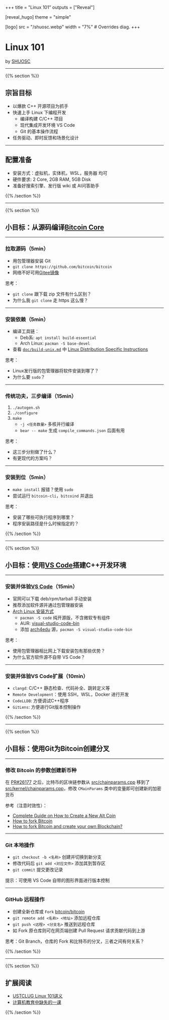 +++
title = "Linux 101"
outputs = ["Reveal"]

[reveal_hugo]
theme = "simple"

[logo]
src = "/shuosc.webp"
width = "7%" # Overrides diag.
+++

# Linux 101

by [SHUOSC](https://shuosc.org)

---

{{% section %}}

## 宗旨目标

- 以爆款 C++ 开源项目为抓手
- 快速上手 Linux 下编程开发
  - 编译构建 C/C++ 项目
  - 现代集成开发环境 VS Code
  - Git 的基本操作流程
- 任务驱动、即时反馈和场景化设计

---

## 配置准备

- 安装方式：虚拟机，实体机，WSL，服务器 均可
- 硬件要求: 2 Core, 2GB RAM, 5GB Disk
- 准备好搜索引擎、发行版 wiki 或 AI问答助手

{{% /section %}}

---

{{% section %}}

## 小目标：从源码编译[Bitcoin Core](https://bitcoincore.org/)

---

### 拉取源码（5min）

- 用包管理器安装 Git
- `git clone https://github.com/bitcoin/bitcoin`
- 网络不好可用[Gitee镜像](https://gitee.com/mirrors/bitcoin)

思考：
- `git clone` 跟下载 zip 文件有什么区别？
- 为什么我 `git clone` 走 https 这么慢？

---

### 安装依赖（5min）

- 编译工具链：
  - Deb系: `apt install build-essential`
  - Arch Linux: `pacman -S base-devel`
- 查看 [`doc/build-unix.md`](https://github.com/bitcoin/bitcoin/blob/master/doc/build-unix.md) 中 [Linux Distribution Specific Instructions](https://github.com/bitcoin/bitcoin/blob/master/doc/build-unix.md#linux-distribution-specific-instructions)

思考：
- Linux发行版的包管理器将软件安装到哪了？
- 为什么要 `sudo`？

---

### 传统功夫，三步编译（15min）

1. `./autogen.sh`
2. `./configure`
3. `make`
    - `-j <任务数量>` 多核并行编译
    - `bear -- make` 生成 `compile_commands.json` 后面有用

思考：
- 这三步分别做了什么？
- 有更现代的方案吗？

---

### 安装到位（5min）

- `make install` 报错？使用 `sudo`
- 尝试运行 `bitcoin-cli`，`bitcoind` 并退出

思考：
- 安装了哪些可执行程序到哪里？
- 程序安装路径是什么时候指定的？

{{% /section %}}

---

{{% section %}}

## 小目标：使用[VS Code](https://code.visualstudio.com/)搭建C++开发环境

---

### 安装并体验[VS Code](https://code.visualstudio.com/)（15min）

- 官网可以下载 deb/rpm/tarball 手动安装
- 推荐添加软件源并通过包管理器安装
- [Arch Linux 安装方式](https://wiki.archlinux.org/title/Visual_Studio_Code)
  - `pacman -S code` 纯开源版，不含微软专有组件
  - AUR: [visual-studio-code-bin](https://aur.archlinux.org/packages/visual-studio-code-bin/)
  - 添加 [arch4edu](https://mirrors.tuna.tsinghua.edu.cn/help/arch4edu/) 源，`pacman -S visual-studio-code-bin`

思考：
- 使用包管理器相比网上下载安装包有那些优势？
- 为什么官方软件源不自带 VS Code？

---

### 安装并体验VS Code扩展（10min）

- `clangd`: C/C++ 静态检查、代码补全、跳转定义等
- `Remote Development`：使用 SSH，WSL，Docker 进行开发
- `CodeLLDB`: 方便调试C++程序
- `GitLens`: 方便进行Git版本控制操作

{{% /section %}}

---

{{% section %}}

## 小目标：使用Git为Bitcoin创建分叉

---

### 修改 Bitcoin 的参数创建新币种


在 [PR#26177](https://github.com/bitcoin/bitcoin/pull/26177) 之后，比特币的区块链参数从 [src/chainparams.cpp](https://github.com/bitcoin/bitcoin/blob/master/src/chainparams.cpp) 移到了 [src/kernel/chainparams.cpp](https://github.com/bitcoin/bitcoin/blob/master/src/kernel/chainparams.cpp)，修改 `CMainParams` 类中的变量即可创建新的加密货币


参考（注意时效性）：
- [Complete Guide on How to Create a New Alt Coin](https://bitcointalk.org/index.php?topic=3345808.msg35016844)
- [How to fork Bitcoin](https://medium.com/@jordan.baczuk/how-to-fork-bitcoin-c39139506443)
- [How to fork Bitcoin and create your own Blockchain?](https://motion-software.com/blog/how-to-create-your-own-blockchain-network-from-bitcoin)

---

### Git 本地操作

- `git checkout -b <名称>` 创建并切换到新分支
- 修改代码后 `git add <对应文件>` 添加其到暂存区
- `git commit` 提交更改记录

提示：可使用 VS Code 自带的图形界面进行版本控制

---

### GitHub 远程操作

- 创建全新仓库或 `Fork` [bitcoin/bitcoin](https://github.com/bitcoin/bitcoin)
- `git remote add <名称> <地址>` 添加远程仓库
- `git push <远程> <分支名>` 推送到远程仓库
- 如 Fork 原仓库则可在网页端创建 Pull Request 请求贡献代码到上游

思考：Git Branch，仓库的 Fork 和比特币的分叉，三者之间有何关系？

{{% /section %}}

---

{{% section %}}

## 扩展阅读
- [USTCLUG Linux 101讲义](https://101.lug.ustc.edu.cn/)
- [计算机教育中缺失的一课](https://missing-semester-cn.github.io/)

{{% /section %}}
